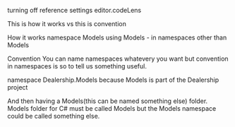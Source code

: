 turning off reference
settings editor.codeLens



This is how it works vs this is convention

How it works
namespace Models
using Models - in namespaces other than Models

Convention
You can name namespaces whatevery  you want but convention in namespaces is so to tell us something useful. 

namespace Dealership.Models 
because Models is part of the Dealership project

And then having a Models(this can be named something else) folder. Models folder for C# must be called Models but the Models namespace could be called something else.
